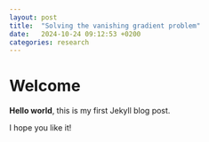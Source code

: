 ```yaml
---
layout: post
title:  "Solving the vanishing gradient problem"
date:   2024-10-24 09:12:53 +0200
categories: research
---
```


# Welcome

**Hello world**, this is my first Jekyll blog post.

I hope you like it!